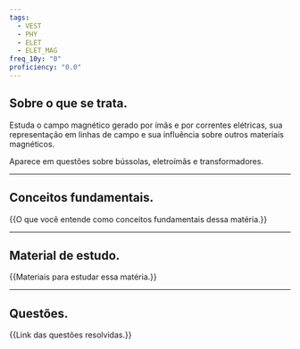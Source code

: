 ```yaml
---
tags:
  - VEST
  - PHY
  - ELET
  - ELET_MAG
freq_10y: "0"
proficiency: "0.0"
---
```

## Sobre o que se trata.

Estuda o campo magnético gerado por ímãs e por correntes elétricas, sua representação em linhas de campo e sua influência sobre outros materiais magnéticos. 

Aparece em questões sobre bússolas, eletroímãs e transformadores.

--- 
## Conceitos fundamentais.

{{O que você entende como conceitos fundamentais dessa matéria.}}

---
## Material de estudo.

{{Materiais para estudar essa matéria.}}

--- 
## Questões.

{{Link das questões resolvidas.}}